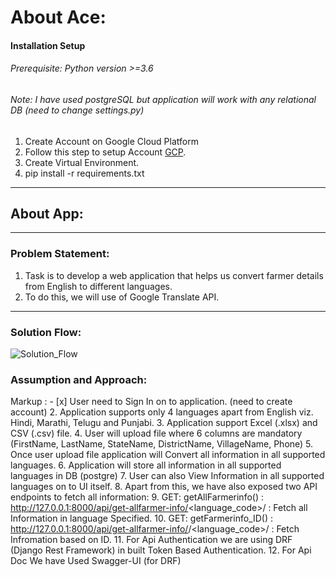 

About Ace:
===
#### Installation Setup
###### Prerequisite: Python version >=3.6
###### Note: I have used postgreSQL but application will work with any relational DB (need to change settings.py)
1. Create Account on  Google Cloud Platform 
2. Follow this step to setup Account [GCP](https://cloud.google.com/translate/docs/setup#windows "GCP Machine Translation").
3. Create Virtual Environment.
4. pip install -r requirements.txt
---


## About App:

---

### Problem Statement:
1. Task is to develop a web application that helps us convert farmer details from English to
different languages.
2. To do this, we will use of Google Translate API. 

--- 

### Solution Flow:

![Solution_Flow](https://user-images.githubusercontent.com/49105701/191795133-9af00939-db18-4ed6-ab7e-874201269488.png)


### Assumption and Approach:

Markup : - [x] User need to Sign In on to application. (need to create account)
2. Application supports only 4 languages apart from English viz. Hindi, Marathi, Telugu and Punjabi.
3. Application support Excel (.xlsx) and CSV (.csv) file.
4. User will upload file where 6 columns are mandatory (FirstName, LastName, StateName, DistrictName, VillageName, Phone)
5. Once user upload file application will Convert all information in all supported languages.
6. Application will store all information in all supported languages in DB (postgre) 
7. User can also View Information in all supported languages on to UI itself.
8. Apart from this, we have also exposed two API endpoints to fetch all information:
9.  GET: getAllFarmerinfo() : http://127.0.0.1:8000/api/get-allfarmer-info/<language_code>/ : Fetch all Information in language Specified.
10. GET: getFarmerinfo_ID() :  http://127.0.0.1:8000/api/get-allfarmer-info/<id>/<language_code>/ : Fetch Infromation based on ID.
11. For Api Authentication we are using DRF (Django Rest Framework) in built Token Based Authentication.
12. For Api Doc We have Used Swagger-UI (for DRF)

  


